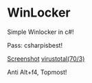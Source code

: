 # WinLocker
Simple Winlocker in c#!

Pass: csharpisbest!

[Screenshot](https://cdn.discordapp.com/attachments/1007253006540095538/1008416950319329400/unknown.png)
[virustotal(70/3)](https://www.virustotal.com/gui/file/a328e0411c3eccbaaf719add92206d8935a02224b4c207c5520aa7fed8ffba9d?nocache=1)

Anti Alt+f4, Topmost!
